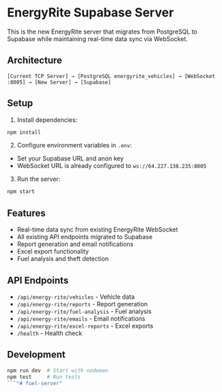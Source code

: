 # EnergyRite Supabase Server

This is the new EnergyRite server that migrates from PostgreSQL to Supabase while maintaining real-time data sync via WebSocket.

## Architecture

```
[Current TCP Server] → [PostgreSQL energyrite_vehicles] → [WebSocket :8005] → [New Server] → [Supabase]
```

## Setup

1. Install dependencies:
```bash
npm install
```

2. Configure environment variables in `.env`:
- Set your Supabase URL and anon key
- WebSocket URL is already configured to `ws://64.227.138.235:8005`

3. Run the server:
```bash
npm start
```

## Features

- Real-time data sync from existing EnergyRite WebSocket
- All existing API endpoints migrated to Supabase
- Report generation and email notifications
- Excel export functionality
- Fuel analysis and theft detection

## API Endpoints

- `/api/energy-rite/vehicles` - Vehicle data
- `/api/energy-rite/reports` - Report generation
- `/api/energy-rite/fuel-analysis` - Fuel analysis
- `/api/energy-rite/emails` - Email notifications
- `/api/energy-rite/excel-reports` - Excel exports
- `/health` - Health check

## Development

```bash
npm run dev  # Start with nodemon
npm test     # Run tests
```" #   f u e l - s e r v e r "    
 